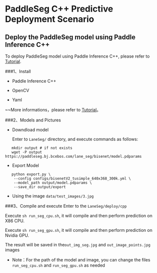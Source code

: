 # PaddleSeg C++ Predictive Deployment Scenario

## Deploy the PaddleSeg model using Paddle Inference C++

To deploy PaddleSeg model using Paddle Inference C++, please refer to [Tutorial](../../../../docs/deployment/inference/cpp_inference.md).

###1、Install

- Paddle Inference C++

- OpenCV

- Yaml

~~More informations，please refer to [Tutorial](../../docs/deployment/inference/cpp_inference.md)。

###2、Models and Pictures
 - Downdload model

   Enter to `LaneSeg/` directory, and execute commands as follows:
```shell
   mkdir output # if not exists
   wget -P output https://paddleseg.bj.bcebos.com/lane_seg/bisenet/model.pdparams
```
 - Export Model
```shell
   python export.py \
    --config configs/bisenetV2_tusimple_640x368_300k.yml \
    --model_path output/model.pdparams \
    --save_dir output/export
```  

 - Using the image `data/test_images/3.jpg`

###3、Compile and execute
Enter to the `LaneSeg/deploy/cpp`

Execute `sh run_seg_cpu.sh`, it will compile and then perform prediction on X86 CPU.

Execute `sh run_seg_gpu.sh`, it will compile and then perform prediction on Nvidia GPU.

The result will be saved in the`out_img_seg.jpg` and `out_image_points.jpg` images

- Note：For the path of the model and image, you can change the files `run_seg_cpu.sh` and `run_seg_gpu.sh` as needed

